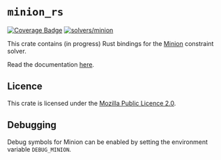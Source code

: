 # `minion_rs`

[![Coverage Badge](https://conjure-cp.github.io/conjure-oxide/coverage/main/minion/badges/flat.svg)](https://conjure-cp.github.io/conjure-oxide/coverage/main/minion/)
[![solvers/minion](https://github.com/conjure-cp/conjure-oxide/actions/workflows/minion.yml/badge.svg?event=push)](https://github.com/conjure-cp/conjure-oxide/actions/workflows/minion.yml)

This crate contains (in progress) Rust bindings for the [Minion](https://github.com/minion/minion) constraint solver.


Read the documentation [here](https://conjure-cp.github.io/conjure-oxide/docs/minion_rs/).

## Licence

This crate is licensed under the [Mozilla Public Licence 2.0](https://www.mozilla.org/en-US/MPL/2.0/).

## Debugging

Debug symbols for Minion can be enabled by setting the environment variable `DEBUG_MINION`.
